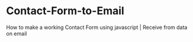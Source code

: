 # Contact-Form-to-Email
How to make a working Contact Form using javascript | Receive from data on email

